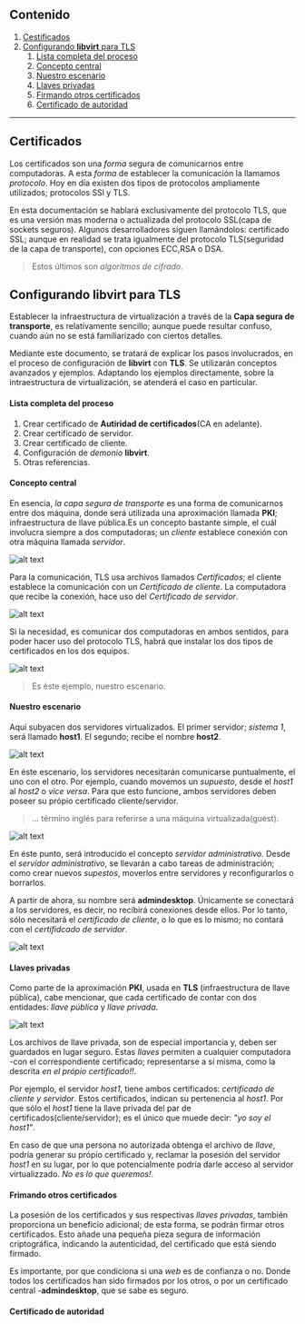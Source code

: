
## Contenido
1. [Cestificados](#1c)
2. [Configurando __libvirt__ para TLS](#2c)
    1. [Lista completa del proceso](#2c1)
    2. [Concepto central](#2c2)
    3. [Nuestro escenario](#2c3)
    4. [Llaves privadas](#2c4)
    5. [Firmando otros certificados](#2c5)
    6. [Certificado de autoridad](#2c6)
---
## <a name ='1c'> Certificados</a>

Los certificados son una _forma_ segura de comunicarnos entre computadoras. A esta _forma_ de
establecer la comunicación la llamamos _protocolo_. Hoy en día existen dos tipos de protocolos
ampliamente utilizados; protocolos SSl y TLS.

En esta documentación se hablará exclusivamente del protocolo TLS, que es una versión mas 
moderna o actualizada del protocolo SSL(capa de sockets seguros).
Algunos desarrolladores siguen llamándolos: certificado SSL; aunque en realidad se trata 
igualmente del protocolo TLS(seguridad de la capa de transporte), con opciones ECC,RSA o DSA.
> Estos últimos son _algoritmos de cifrado_.

## <a name = '2c'>Configurando __libvirt__ para TLS</a>

Establecer la infraestructura de virtualización a través de la __Capa segura de transporte__,
es relatívamente sencillo; aunque puede resultar confuso, cuando aún no se está familiarizado
con ciertos detalles.

Mediante este documento, se tratará de explicar los pasos involucrados, en el proceso de
configuración de __libvirt__ con __TLS__. Se utilizarán conceptos avanzados y ejemplos.
Adaptando los ejemplos directamente, sobre la intraestructura de virtualización, se atenderá el
caso en particular.

#### <a name = '2c1'>Lista completa del proceso </a>
  1. Crear certificado de __Autiridad de certificados__(CA en adelante).
  2. Crear certificado de servidor.
  3. Crear certificado de cliente.
  4. Configuración de _demonio_ __libvirt__.
  5. Otras referencias.

#### <a name = '2c2'>Concepto central</a>

En esencia, _la capa segura de transporte_ es una forma de comunicarnos entre dos máquina, 
donde será utilizada una aproximación llamada __PKI__; infraestructura de llave pública.Es un concepto bastante simple, el cuál involucra siempre a dos computadoras; un _cliente_
establece conexión con otra máquina llamada _servidor_.

![alt text](/images/Tls_concepts_basic_client_to_server.png)

Para la comunicación, TLS usa archivos llamados _Certificados_; el cliente establece la comunicación
con un _Certificado de cliente_. La computadora que recibe la conexión, hace uso del _Certificado
de servidor_. 

![alt text](/images/connection.png)

Si la necesidad, es comunicar dos computadoras en ambos sentidos, para poder hacer uso del protocolo
TLS, habrá que instalar los dos tipos de certificados en los dos equipos. 

![alt text](/images/cruzado.png)
> Es éste ejemplo, nuestro escenario.

#### <a name='2c3'>Nuestro escenario</a>

Aquí subyacen dos servidores virtualizados. El primer servidor; _sistema 1_, será llamado __host1__.
El segundo; recibe el nombre __host2__.

![alt text](/images/hosts.png)

En éste escenario, los servidores necesitarán comunicarse puntualmente, el uno con el otro. Por
ejemplo, cuando movemos un _supuesto_, desde el _host1_ al _host2_ o _vice versa_.
Para que esto funcione, ambos servidores deben poseer su própio certificado cliente/servidor.
> ... término inglés para referirse a una máquina virtualizada(guest).

![alt text](/images/ser-crs.png)

En éste punto, será introducido el concepto _servidor administrativo_. Desde el _servidor 
administrativo_, se llevarán a cabo tareas de administración; como crear nuevos _supestos_,
moverlos entre servidores y reconfigurarlos o borrarlos.

A partir de ahora, su nombre será __admindesktop__. Únicamente se conectará a los servidores,
es decir, no recibirá conexiones desde ellos. Por lo tanto, sólo necesitará el _certificado de
cliente_, o lo que es lo mismo; no contará con el _certifidcado de servidor_.

![alt text](/images/admindesktop.png)


#### <a name = '2c4'>Llaves privadas</a>
Como parte de la aproximación __PKI__, usada en __TLS__ (infraestructura de llave pública), cabe
mencionar, que cada certificado de contar con dos entidades: _llave pública_ y _llave privada_.

![alt text](/images/key-par.png)

Los archivos de llave privada, son de especial importancia y, deben ser guardados en lugar seguro.
Estas _llaves_ permiten a cualquier computadora -con el correspondiente certificado; representarse
a sí misma, como la descrita _en el própio certificado!!_.

Por ejemplo, el servidor _host1_, tiene ambos certificados: _certificado de cliente y servidor_.
Estos certificados, indican su pertenencia al _host1_. Por que sólo el _host1_ tiene la llave
privada del par de certificados(cliente/servidor); es el único que muede decir: _"yo soy el host1"_.

En caso de que una persona no autorizada obtenga el archivo de _llave_, podría generar su própio
certificado y, reclamar la posesión del servidor _host1_ en su lugar, por lo que potencialmente
podría darle acceso al servidor virtualizzado. _No es lo que queremos!_.

#### <a name = '2c5'>Frimando otros certificados</a>

La posesión de los certificados y sus respectivas _llaves privadas_, también proporciona un
beneficio adicional; de esta forma, se podrán firmar otros certificados. Esto añade una pequeña
pieza segura de información criptográfica, indicando la autenticidad, del certificado que está
siendo firmado.

Es importante, por que condiciona si una _web_ es de confianza o no. Donde todos los certificados
han sido firmados por los otros, o por un certificado central -__admindesktop__, que 
se sabe es seguro.

#### <a name = '2c6'>Certificado de autoridad</a>


